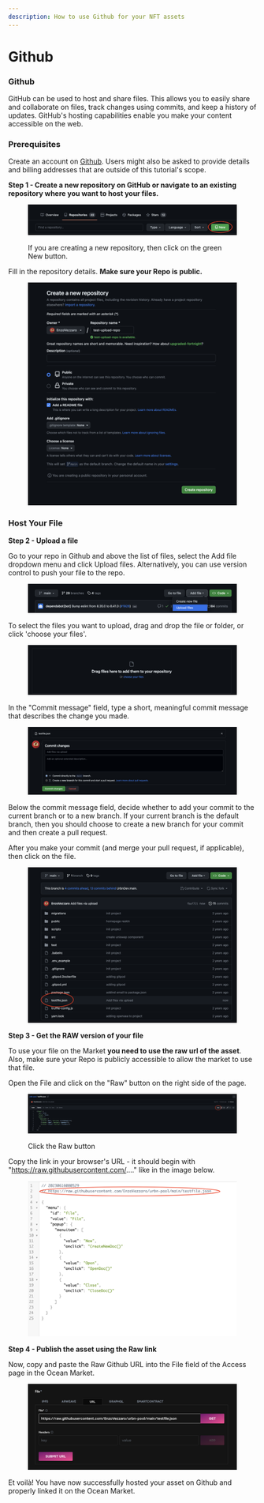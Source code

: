 ```yaml
---
description: How to use Github for your NFT assets
---
```


# Github

### **Github**

GitHub can be used to host and share files. This allows you to easily share and collaborate on files, track changes using commits, and keep a history of updates. GitHub's hosting capabilities enable you make your content accessible on the web.

### **Prerequisites**

Create an account on [Github](https://github.com/). Users might also be asked to provide details and billing addresses that are outside of this tutorial's scope.

**Step 1 - Create a new repository on GitHub or navigate to an existing repository where you want to host your files.**

<figure><img src="../../.gitbook/assets/Screenshot 2023-06-16 at 07.58.20.png" alt=""><figcaption><p>If you are creating a new repository, then click on the green New button.</p></figcaption></figure>

Fill in the repository details. **Make sure your Repo is public.**

<figure><img src="../../.gitbook/assets/Screenshot 2023-06-16 at 07.59.38.png" alt=""><figcaption></figcaption></figure>

### Host Your File

**Step 2 - Upload a file**

Go to your repo in Github and above the list of files, select the Add file dropdown menu and click Upload files. Alternatively, you can use version control to push your file to the repo.

<figure><img src="../../.gitbook/assets/Screenshot 2023-06-16 at 07.50.27.png" alt=""><figcaption></figcaption></figure>

To select the files you want to upload, drag and drop the file or folder, or click 'choose your files'.

<figure><img src="../../.gitbook/assets/Screenshot 2023-06-16 at 07.51.14.png" alt=""><figcaption></figcaption></figure>

In the "Commit message" field, type a short, meaningful commit message that describes the change you made.

<figure><img src="../../.gitbook/assets/Screenshot 2023-06-16 at 07.54.29.png" alt=""><figcaption></figcaption></figure>

Below the commit message field, decide whether to add your commit to the current branch or to a new branch. If your current branch is the default branch, then you should choose to create a new branch for your commit and then create a pull request.

After you make your commit (and merge your pull request, if applicable), then click on the file.

<figure><img src="../../.gitbook/assets/Screenshot 2023-06-16 at 07.56.01.png" alt=""><figcaption></figcaption></figure>

**Step 3 - Get the RAW version of your file**

To use your file on the Market **you need to use the raw url of the asset**. Also, make sure your Repo is publicly accessible to allow the market to use that file.&#x20;

Open the File and click on the "Raw" button on the right side of the page.

<figure><img src="../../.gitbook/assets/Screenshot 2023-06-16 at 08.02.25.png" alt=""><figcaption><p>Click the Raw button</p></figcaption></figure>

Copy the link in your browser's URL - it should begin with "https://raw.githubusercontent.com/...." like in the image below.

<figure><img src="../../.gitbook/assets/Screenshot 2023-06-16 at 08.05.41.png" alt=""><figcaption></figcaption></figure>

**Step 4 - Publish the asset using the Raw link**

Now, copy and paste the Raw Github URL into the File field of the Access page in the Ocean Market.

<figure><img src="../../.gitbook/assets/Screenshot 2023-06-16 at 08.08.12.png" alt=""><figcaption></figcaption></figure>

Et voilà! You have now successfully hosted your asset on Github and properly linked it on the Ocean Market.

